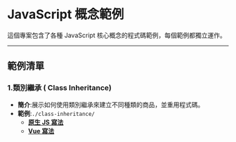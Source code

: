 # JavaScript 概念範例

這個專案包含了各種 JavaScript 核心概念的程式碼範例，每個範例都獨立運作。

---

## 範例清單

### 1.類別繼承 ( Class Inheritance)
- **簡介**:展示如何使用類別繼承來建立不同種類的商品，並重用程式碼。
- **範例**:`./class-inheritance/`
  - [**原生 JS 寫法**](link-to-plain-js-file)
  - [**Vue 寫法**](link-to-vue-file) 

